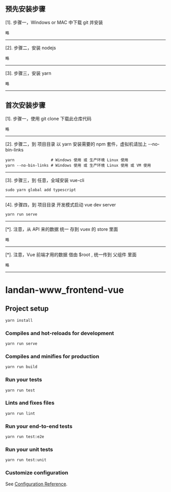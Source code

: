 ## 预先安装步骤
[1]. 步骤一，Windows or MAC 中下载 git 并安装
``` OS
略
```
---------------------------------------

[2]. 步骤二，安装 nodejs
```shell
略
```
---------------------------------------

[3]. 步骤三，安装 yarn
```shell
略
```
---------------------------------------

## 首次安装步骤

[1]. 步骤一，使用 git clone 下载此仓库代码
```shell
略
```
---------------------------------------

[2]. 步骤二，到 项目目录 以 yarn 安装需要的 npm 套件，虚拟机请加上 --no-bin-links
```OS
yarn                # Windows 使用 或 生产环境 Linux 使用
yarn --no-bin-links # Windows 使用 或 生产环境 Linux 使用 或 VM 使用 
```
---------------------------------------

[3]. 步骤三，到 任意，全域安装 vue-cli
```OS
sudo yarn global add typescript

```
---------------------------------------

[4]. 步骤四，到 项目目录 开发模式启动 vue dev server
```OS
yarn run serve
```
---------------------------------------

[*]. 注意，从 API 来的数据 统一 存到 vuex 的 store 里面
```OS
略
```
---------------------------------------

[*]. 注意，Vue 前端才用的数据 借由 $root , 统一传到 父组件 里面
```OS
略
```
---------------------------------------

# landan-www_frontend-vue

## Project setup
```
yarn install
```

### Compiles and hot-reloads for development
```
yarn run serve
```

### Compiles and minifies for production
```
yarn run build
```

### Run your tests
```
yarn run test
```

### Lints and fixes files
```
yarn run lint
```

### Run your end-to-end tests
```
yarn run test:e2e
```

### Run your unit tests
```
yarn run test:unit
```

### Customize configuration
See [Configuration Reference](https://cli.vuejs.org/config/).
